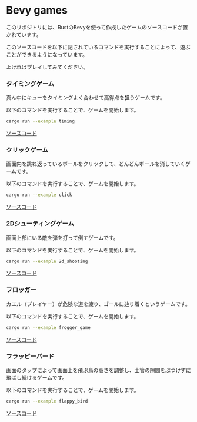 # Bevy games

このリポジトリには、RustのBevyを使って作成したゲームのソースコードが置かれています。

このソースコードを以下に記されているコマンドを実行することによって、遊ぶことができるようになっています。

よければプレイしてみてください。

### タイミングゲーム

真ん中にキューをタイミングよく合わせて高得点を狙うゲームです。

以下のコマンドを実行することで、ゲームを開始します。

```bash
cargo run --example timing
```

[ソースコード](https://github.com/ittokunvim/bevy-games/blob/main/examples/timing.rs)

### クリックゲーム

画面内を跳ね返っているボールをクリックして、どんどんボールを消していくゲームです。

以下のコマンドを実行することで、ゲームを開始します。

```bash
cargo run --example click
```

[ソースコード](https://github.com/ittokunvim/bevy-games/blob/main/examples/click.rs)

### 2Dシューティングゲーム

画面上部にいる敵を弾を打って倒すゲームです。

以下のコマンドを実行することで、ゲームを開始します。

```bash
cargo run --example 2d_shooting
```

[ソースコード](https://github.com/ittokunvim/bevy-games/blob/main/examples/2d_shooting.rs)

### フロッガー

カエル（プレイヤー）が危険な道を渡り、ゴールに辿り着くというゲームです。

以下のコマンドを実行することで、ゲームを開始します。

```bash
cargo run --example frogger_game
```

[ソースコード](https://github.com/ittokunvim/bevy-games/blob/main/examples/frogger_game.rs)

### フラッピーバード

画面のタップによって画面上を飛ぶ鳥の高さを調整し、土管の隙間をぶつけずに飛ばし続けるゲームです。

以下のコマンドを実行することで、ゲームを開始します。

```bash
cargo run --example flappy_bird
```

[ソースコード](https://github.com/ittokunvim/bevy-games/blob/main/examples/flappy_bird.rs)
